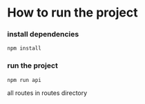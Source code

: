 # How to run the project

### install dependencies
```npm install```

### run the project
```npm run api```

all routes in routes directory 